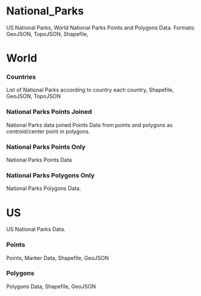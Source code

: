 # National_Parks


US National Parks, World National Parks Points and Polygons Data. Formats: GeoJSON, TopoJSON, Shapefile, 

# World
### Countries
List of National Parks according to country each country, Shapefile, GeoJSON, TopoJSON

### National Parks Points Joined
National Parks data joined Points Data from points and polygons as centroid/center point in polygons.

### National Parks Points Only 
National Parks Points Data 

### National Parks Polygons Only
National Parks Polygons Data.



# US 
US National Parks Data.
### Points
Points, Marker Data, Shapefile, GeoJSON

### Polygons
Polygons Data, Shapefile, GeoJSON
